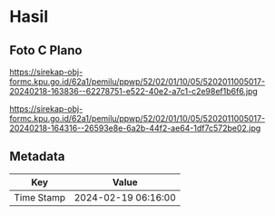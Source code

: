 # Hasil

## Foto C Plano

https://sirekap-obj-formc.kpu.go.id/62a1/pemilu/ppwp/52/02/01/10/05/5202011005017-20240218-163836--62278751-e522-40e2-a7c1-c2e98ef1b6f6.jpg

https://sirekap-obj-formc.kpu.go.id/62a1/pemilu/ppwp/52/02/01/10/05/5202011005017-20240218-164316--26593e8e-6a2b-44f2-ae64-1df7c572be02.jpg


## Metadata

| Key        | Value               |
| ---------- | ------------------- |
| Time Stamp | 2024-02-19 06:16:00 |



